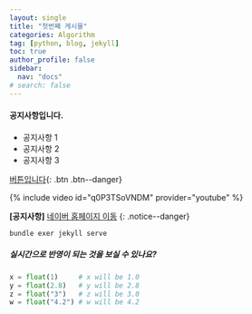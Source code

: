 ```yaml
---
layout: single
title: "첫번째 게시물"
categories: Algorithm
tag: [python, blog, jekyll]
toc: true
author_profile: false
sidebar:
  nav: "docs"
# search: false
---
```


<div class="notice">
<h4>공지사항입니다. </h4>
<ul>
  <li>공지사항 1</li>
  <li>공지사항 2</li>
  <li>공지사항 3</li>
</ul>
</div>

[버튼입니다](https://google.com){: .btn .btn--danger}

{% include video id="q0P3TSoVNDM" provider="youtube" %}

**[공지사항]** [네이버 홈페이지 이동](https://naver.com)
{: .notice--danger}

`bundle exer jekyll serve`

##### 실시간으로 반영이 되는 것을 보실 수 있나요?

```python
x = float(1)     # x will be 1.0
y = float(2.8)   # y will be 2.8
z = float("3")   # z will be 3.0
w = float("4.2") # w will be 4.2
```
